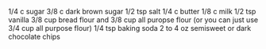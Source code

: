 1/4 c sugar
3/8 c dark brown sugar
1/2 tsp salt
1/4 c butter
1/8 c milk
1/2 tsp vanilla
3/8 cup bread flour and 3/8 cup all puropse flour
(or you can just use 3/4 cup all purpose flour)
1/4 tsp baking soda
2 to 4 oz semisweet or dark chocolate chips